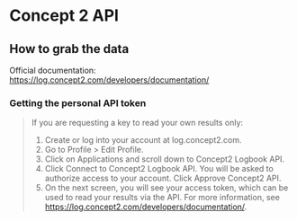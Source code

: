 # Concept 2 API
## How to grab the data

Official documentation:
https://log.concept2.com/developers/documentation/

### Getting the personal API token
> If you are requesting a key to read your own results only:
> 1. Create or log into your account at log.concept2.com. 
> 2. Go to Profile > Edit Profile.
> 3. Click on Applications and scroll down to Concept2 Logbook API.
> 4. Click Connect to Concept2 Logbook API. You will be asked to authorize access to your account. Click Approve Concept2 API.
> 5. On the next screen, you will see your access token, which can be used to read your results via the API. For more information, see https://log.concept2.com/developers/documentation/.
